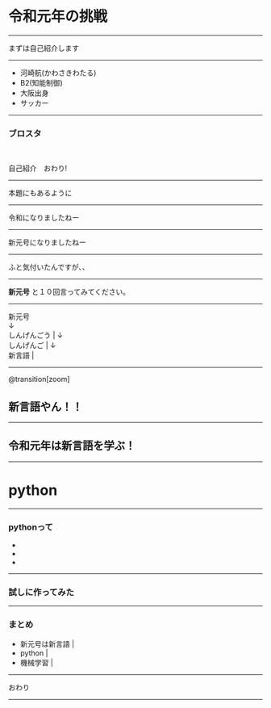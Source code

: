 # 令和元年の挑戦

---

まずは自己紹介します

---

* 河崎航(かわさきわたる)
* B2(知能制御)
* 大阪出身
* サッカー

---

### ブロスタ
<br>   
  
自己紹介　おわり!

---

本題にもあるように

---

令和になりましたねー

---

新元号になりましたねー

---

ふと気付いたんですが、、

---

**新元号** と１０回言ってみてください。

---
  新元号  
  ↓    
  しんげんごう  |
  ↓    
  しんげんご  |
  ↓    
  新言語  |
  
---
@transition[zoom]

## 新言語やん！！

---

## 令和元年は新言語を学ぶ！

---

# python

---

### pythonって
*
*
*

---

### 試しに作ってみた

---

### まとめ

* 新元号は新言語  |
* python       |
* 機械学習      |

---

おわり

---

　


 
